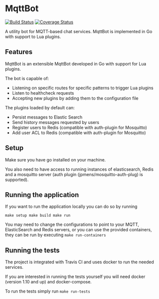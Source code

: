 # MqttBot

[![Build Status](https://travis-ci.org/topfreegames/mqttbot.svg?branch=master)](https://travis-ci.org/topfreegames/mqttbot)
[![Coverage Status](https://coveralls.io/repos/github/topfreegames/mqttbot/badge.svg?branch=master)](https://coveralls.io/github/topfreegames/mqttbot?branch=master)

A utility bot for MQTT-based chat services. MqttBot is implemented in Go with
support to Lua plugins.


## Features

MqttBot is an extensible MqttBot developed in Go with support for Lua plugins.

The bot is capable of:
- Listening on specific routes for specific patterns to trigger Lua plugins
- Listen to healthcheck requests
- Accepting new plugins by adding them to the configuration file

The plugins loaded by default can:
- Persist messages to Elastic Search
- Send history messages requested by users
- Register users to Redis (compatible with auth-plugin for Mosquitto)
- Add user ACL to Redis (compatible with auth-plugin for Mosquitto)

## Setup

Make sure you have go installed on your machine.

You also need to have access to running instances of elasticsearch, Redis
and a mosquitto server (auth plugin (jpmens/mosquitto-auth-plug) is supported).

## Running the application

If you want to run the application locally you can do so by running

`
make setup
make build
make run
`

You may need to change the configurations to point to your MQTT, ElasticSearch
and Redis servers, or you can use the provided containers, they can be run
by executing `make run-containers`

## Running the tests

The project is integrated with Travis CI and uses docker to run the needed services.

If you are interested in running the tests yourself you will need docker (version 1.10
and up) and docker-compose.

To run the tests simply run `make run-tests`
